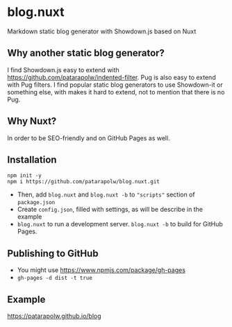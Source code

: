 # blog.nuxt

Markdown static blog generator with Showdown.js based on Nuxt

## Why another static blog generator?

I find Showdown.js easy to extend with <https://github.com/patarapolw/indented-filter>. Pug is also easy to extend with Pug filters. I find popular static blog generators to use Showdown-it or something else, with makes it hard to extend, not to mention that there is no Pug.

## Why Nuxt?

In order to be SEO-friendly and on GitHub Pages as well.

## Installation

```
npm init -y
npm i https://github.com/patarapolw/blog.nuxt.git
```

- Then, add `blog.nuxt` and `blog.nuxt -b` to `"scripts"` section of `package.json`
- Create `config.json`, filled with settings, as will be describe in the example
- `blog.nuxt` to run a development server. `blog.nuxt -b` to build for GitHub Pages.

## Publishing to GitHub

- You might use <https://www.npmjs.com/package/gh-pages>
- `gh-pages -d dist -t true`

## Example

<https://patarapolw.github.io/blog>